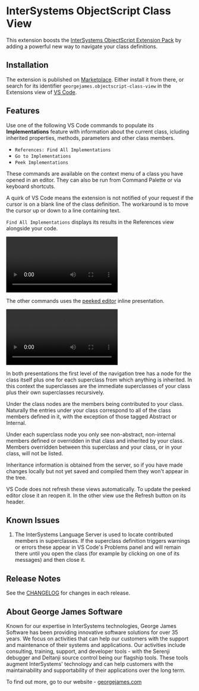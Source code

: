 # InterSystems ObjectScript Class View

This extension boosts the [InterSystems ObjectScript Extension Pack](https://marketplace.visualstudio.com/items?itemName=intersystems-community.objectscript-pack) by adding a powerful new way to navigate your class definitions.

## Installation

The extension is published on [Marketplace](https://marketplace.visualstudio.com/items?itemName=georgejames.objectscript-class-view). Either install it from there, or search for its identifier `georgejames.objectscript-class-view` in the Extensions view of [VS Code](https://code.visualstudio.com/Download).

## Features

Use one of the following VS Code commands to populate its **Implementations** feature with information about the current class, icluding inherited properties, methods, parameters and other class members.
- `References: Find All Implementations`
- `Go to Implementations`
- `Peek Implementations`

These commands are available on the context menu of a class you have opened in an editor. They can also be run from Command Palette or via keyboard shortcuts.

A quirk of VS Code means the extension is not notified of your request if the cursor is on a blank line of the class definition. The workaround is to move the cursor up or down to a line containing text.

`Find All Implementations` displays its results in the References view alongside your code.

<video controls src="https://github.com/gjsjohnmurray/vscode-objectscript-class-view/raw/HEAD/media/README/OSCV-side.mp4" type="video/mp4">
</video>


The other commands uses the [peeked editor](https://code.visualstudio.com/Docs/editor/editingevolved#_peek) inline presentation.

<video controls src="https://github.com/gjsjohnmurray/vscode-objectscript-class-view/raw/HEAD/media/README/OSCV-peek.mp4" type="video/mp4">
</video>

In both presentations the first level of the navigation tree has a node for the class itself plus one for each superclass from which anything is inherited. In this context the superclasses are the immediate superclasses of your class plus their own superclasses recursively.

Under the class nodes are the members being contributed to your class. Naturally the entries under your class correspond to all of the class members defined in it, with the exception of those tagged Abstract or Internal.

Under each superclass node you only see non-abstract, non-internal members defined or overridden in that class and inherited by your class. Members overridden between this superclass and your class, or in your class, will not be listed.

Inheritance information is obtained from the server, so if you have made changes locally but not yet saved and compiled them they won't appear in the tree.

VS Code does not refresh these views automatically. To update the peeked editor close it an reopen it. In the other view use the Refresh button on its header.

## Known Issues

1. The InterSystems Language Server is used to locate contributed members in superclasses. If the superclass definition triggers warnings or errors these appear in VS Code's Problems panel and will remain there until you open the class (for example by clicking on one of its messages) and then close it.

## Release Notes

See the [CHANGELOG](https://marketplace.visualstudio.com/items/georgejames.objectscript-class-view/changelog) for changes in each release.

## About George James Software

Known for our expertise in InterSystems technologies, George James Software has been providing innovative software solutions for over 35 years. We focus on activities that can help our customers with the support and maintenance of their systems and applications. Our activities include consulting, training, support, and developer tools - with the Serenji debugger and Deltanji source control being our flagship tools. These tools augment InterSystems' technology and can help customers with the maintainability and supportability of their applications over the long term. 

To find out more, go to our website - [georgejames.com](https://georgejames.com) 
